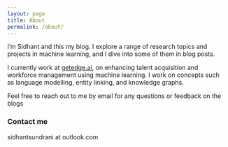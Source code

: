 ```yaml
---
layout: page
title: About
permalink: /about/
---
```


I’m Sidhant and this my blog. I explore a range of research topics and projects in machine learning, and I dive into some of them in blog posts. 
  
I currently work at [getedge.ai](https://getedge.ai/), on enhancing talent acquisition and workforce management using machine learning. I work on concepts such as language modelling, entity linking, and knowledge graphs. 
  
  
Feel free to reach out to me by email for any questions or feedback on the blogs  

### Contact me

sidhantsundrani at outlook.com
